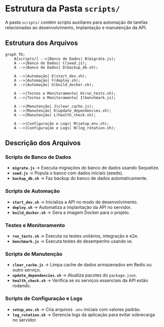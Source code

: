 # Estrutura da Pasta `scripts/`

A pasta `scripts/` contém scripts auxiliares para automação de tarefas relacionadas ao desenvolvimento, implantação e manutenção da API.

## Estrutura dos Arquivos

```mermaid
graph TD;
    A[scripts/] -->|Banco de Dados| B(migrate.js);
    A -->|Banco de Dados| C(seed.js);
    A -->|Banco de Dados| D(backup_db.sh);
    
    A -->|Automação| E(start_dev.sh);
    A -->|Automação| F(deploy.sh);
    A -->|Automação| G(build_docker.sh);
    
    A -->|Testes e Monitoramento| H(run_tests.sh);
    A -->|Testes e Monitoramento| I(benchmark.js);
    
    A -->|Manutenção| J(clear_cache.js);
    A -->|Manutenção| K(update_dependencies.sh);
    A -->|Manutenção| L(health_check.sh);
    
    A -->|Configuração e Logs| M(setup_env.sh);
    A -->|Configuração e Logs| N(log_rotation.sh);
```

## Descrição dos Arquivos

### Scripts de Banco de Dados
- **`migrate.js`** → Executa migrações do banco de dados usando Sequelize.
- **`seed.js`** → Popula o banco com dados iniciais (seeds).
- **`backup_db.sh`** → Faz backup do banco de dados automaticamente.

### Scripts de Automação
- **`start_dev.sh`** → Inicializa a API no modo de desenvolvimento.
- **`deploy.sh`** → Automatiza a implantação da API no servidor.
- **`build_docker.sh`** → Gera a imagem Docker para o projeto.

### Testes e Monitoramento
- **`run_tests.sh`** → Executa os testes unitários, integração e e2e.
- **`benchmark.js`** → Executa testes de desempenho usando `k6`.

### Scripts de Manutenção
- **`clear_cache.js`** → Limpa cache de dados armazenados em Redis ou outro serviço.
- **`update_dependencies.sh`** → Atualiza pacotes do `package.json`.
- **`health_check.sh`** → Verifica se os serviços essenciais da API estão rodando.

### Scripts de Configuração e Logs
- **`setup_env.sh`** → Cria arquivos `.env` iniciais com valores padrão.
- **`log_rotation.sh`** → Gerencia logs da aplicação para evitar sobrecarga no servidor.

